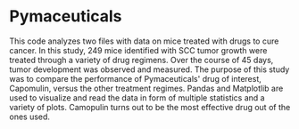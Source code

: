 # Pymaceuticals

This code analyzes two files with data on mice treated with drugs to cure cancer. In this study, 249 mice identified with SCC tumor growth were treated through a variety of drug regimens. Over the course of 45 days, tumor development was observed and measured. The purpose of this study was to compare the performance of Pymaceuticals' drug of interest, Capomulin, versus the other treatment regimes. Pandas and Matplotlib are used to visualize and read the data in form of multiple statistics and a variety of plots. Camopulin turns out to be the most effective drug out of the ones used.
